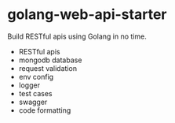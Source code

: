 # golang-web-api-starter
Build RESTful apis using Golang in no time.

- RESTful apis
- mongodb database
- request validation
- env config
- logger
- test cases
- swagger
- code formatting
